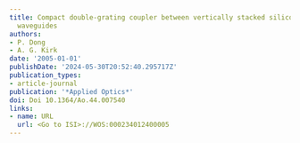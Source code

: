 ```yaml
---
title: Compact double-grating coupler between vertically stacked silicon-on-insulator
  waveguides
authors:
- P. Dong
- A. G. Kirk
date: '2005-01-01'
publishDate: '2024-05-30T20:52:40.295717Z'
publication_types:
- article-journal
publication: '*Applied Optics*'
doi: Doi 10.1364/Ao.44.007540
links:
- name: URL
  url: <Go to ISI>://WOS:000234012400005
---
```

